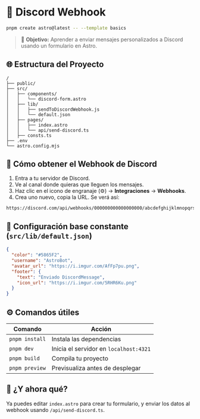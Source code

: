 # 🚀 Discord Webhook

```sh
pnpm create astro@latest -- --template basics
```

> 🎯 **Objetivo:** Aprender a enviar mensajes personalizados a Discord usando un formulario en Astro.

## 🌐 Estructura del Proyecto

```text
/
├── public/
├── src/
│   ├── components/
│   │   └── discord-form.astro
│   ├── lib/
│   │   ├── sendToDiscordWebhook.js
│   │   └── default.json
│   ├── pages/
│   │   ├── index.astro
│   │   └── api/send-discord.ts
│   ├── consts.ts
├── .env
└── astro.config.mjs
```

## 🔧 Cómo obtener el Webhook de Discord

1. Entra a tu servidor de Discord.
2. Ve al canal donde quieras que lleguen los mensajes.
3. Haz clic en el icono de engranaje (⚙️) → **Integraciones** → **Webhooks**.
4. Crea uno nuevo, copia la URL. Se verá así:

```
https://discord.com/api/webhooks/000000000000000000/abcdefghijklmnopqrstuvwxyz1234567890abcdef
```

## 🔁 Configuración base constante (`src/lib/default.json`)

```json
{
  "color": "#5865F2",
  "username": "AstroBot",
  "avatar_url": "https://i.imgur.com/AfFp7pu.png",
  "footer": {
    "text": "Enviado DiscordMessage",
    "icon_url": "https://i.imgur.com/5RHR6Ku.png"
  }
}
```

## ⚙️ Comandos útiles

| Comando             | Acción                                 |
|---------------------|----------------------------------------|
| `pnpm install`      | Instala las dependencias               |
| `pnpm dev`          | Inicia el servidor en `localhost:4321`|
| `pnpm build`        | Compila tu proyecto                    |
| `pnpm preview`      | Previsualiza antes de desplegar        |

## 🧠 ¿Y ahora qué?

Ya puedes editar `index.astro` para crear tu formulario, y enviar los datos al webhook usando `/api/send-discord.ts`.